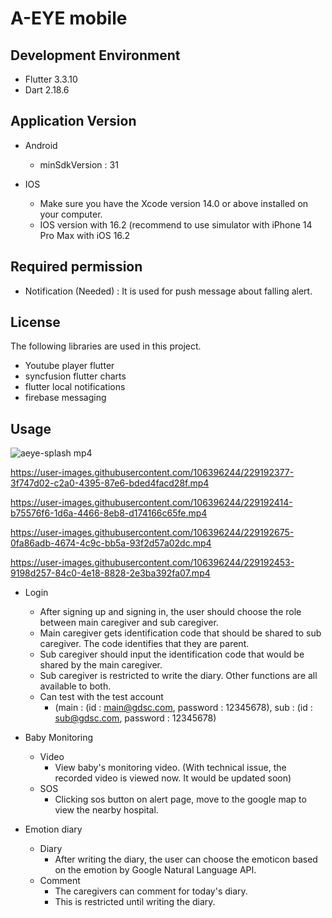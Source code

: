 # A-EYE mobile

## Development Environment
- Flutter 3.3.10 
- Dart 2.18.6 

## Application Version

- Android
  - minSdkVersion : 31

- IOS
  - Make sure you have the Xcode version 14.0 or above installed on your computer.
  - IOS version with 16.2 (recommend to use simulator with iPhone 14 Pro Max with iOS 16.2

## Required permission
- Notification (Needed) : It is used for push message about falling alert.

## License
The following libraries are used in this project.
- Youtube player flutter
- syncfusion flutter charts
- flutter local notifications
- firebase messaging

## Usage
![aeye-splash mp4](https://user-images.githubusercontent.com/106396244/229190824-e5b1b7cd-558d-4609-8e0a-324780282804.gif)



https://user-images.githubusercontent.com/106396244/229192377-3f747d02-c2a0-4395-87e6-bded4facd28f.mp4

https://user-images.githubusercontent.com/106396244/229192414-b75576f6-1d6a-4466-8eb8-d174166c65fe.mp4

https://user-images.githubusercontent.com/106396244/229192675-0fa86adb-4674-4c9c-bb5a-93f2d57a02dc.mp4

https://user-images.githubusercontent.com/106396244/229192453-9198d257-84c0-4e18-8828-2e3ba392fa07.mp4




- Login
  - After signing up and signing in, the user should choose the role between main caregiver and sub caregiver.
  - Main caregiver gets identification code that should be shared to sub caregiver. The code identifies that they are parent.
  - Sub caregiver should input the identification code that would be shared by the main caregiver. 
  - Sub caregiver is restricted to write the diary. Other functions are all available to both.
  - Can test with the test account
    - (main : (id : main@gdsc.com, password : 12345678), sub : (id : sub@gdsc.com, password : 12345678)

- Baby Monitoring
  - Video
    - View baby's monitoring video. (With technical issue, the recorded video is viewed now. It would be updated soon)  
  - SOS
    - Clicking sos button on alert page, move to the google map to view the nearby hospital.

- Emotion diary
  - Diary
    - After writing the diary, the user can choose the emoticon based on the emotion by Google Natural Language API.
  - Comment
    - The caregivers can comment for today's diary. 
    - This is restricted until writing the diary.


  
